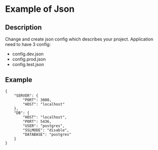 # Example of Json

## Description

Change and create json config which describes your project. Application need to have 3 config:

- config.dev.json
- config.prod.json
- config.test.json

## Example

```config
{
    "SERVER": {
        "PORT": 3000,
        "HOST": "localhost"
    },
    "DB": {
        "HOST": "localhost",
        "PORT": 5436,
        "USER": "postgres",
        "SSLMODE": "disable",
        "DATABASE": "postgres"
    }
}
```

